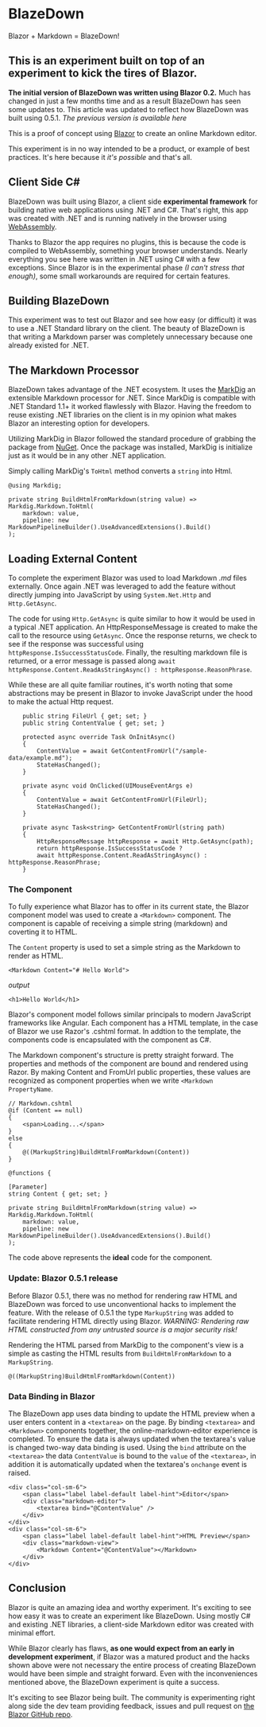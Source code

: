 # BlazeDown

Blazor + Markdown = BlazeDown!

## This is an experiment built on top of an experiment to kick the tires of **Blazor**. 

**The initial version of BlazeDown was written using Blazor 0.2.** Much has changed in just a few months time and as a result BlazeDown has seen some updates to. This article was updated to reflect how BlazeDown was built using 0.5.1. _The previous version is available here_

This is a proof of concept using [Blazor](https://blogs.msdn.microsoft.com/webdev/2018/07/25/blazor-0-5-0-experimental-release-now-available/) to create an online Markdown editor.

This experiment is in no way intended to be a product, or example of best practices. It's here because it *it's possible* and that's all.

## Client Side C#

BlazeDown was built using Blazor, a client side **experimental framework** for building native web applications using .NET and C#. That's right, this app was created with .NET and is running natively in the browser using [WebAssembly](https://blogs.msdn.microsoft.com/webdev/2018/02/06/blazor-experimental-project/).

Thanks to Blazor the app requires no plugins, this is because the code is compiled to WebAssembly, something your browser understands. Nearly everything you see here was written in .NET using C# with a few exceptions. Since Blazor is in the experimental phase *(I can't stress that enough)*, some small workarounds are required for certain features.

## Building BlazeDown

This experiment was to test out Blazor and see how easy (or difficult) it was to use a .NET Standard library on the client. The beauty of BlazeDown is that writing a Markdown parser was completely unnecessary because one already existed for .NET.

## The Markdown Processor

BlazeDown takes advantage of the .NET ecosystem. It uses the [MarkDig](https://www.nuget.org/packages/Markdig/) an extensible Markdown processor for .NET. Since MarkDig is compatible with .NET Standard 1.1+ it worked flawlessly with Blazor. Having the freedom to reuse existing .NET libraries on the client is in my opinion what makes Blazor an interesting option for developers.

Utilizing MarkDig in Blazor followed the standard procedure of grabbing the package from [NuGet](https://www.nuget.org). Once the package was installed, MarkDig is initialize just as it would be in any other .NET application.

Simply calling MarkDig's `ToHtml` method converts a `string` into Html.

```
@using Markdig;

private string BuildHtmlFromMarkdown(string value) => Markdig.Markdown.ToHtml(
    markdown: value,
    pipeline: new MarkdownPipelineBuilder().UseAdvancedExtensions().Build()
);
```

## Loading External Content

To complete the experiment Blazor was used to load Markdown _.md_ files externally. Once again .NET was leveraged to add the feature without directly jumping into JavaScript by using `System.Net.Http` and `Http.GetAsync`.

The code for using `Http.GetAsync` is quite similar to how it would be used in a typical .NET application. An HttpResponseMessage is created to make the call to the resource using `GetAsync`. Once the response returns, we check to see if the response was successful using `httpResponse.IsSuccessStatusCode`. Finally, the resulting markdown file is returned, or a error message is passed along `await httpResponse.Content.ReadAsStringAsync() : httpResponse.ReasonPhrase`.

While these are all quite familiar routines, it's worth noting that some abstractions may be present in Blazor to invoke JavaScript under the hood to make the actual Http request.

```
    public string FileUrl { get; set; }
    public string ContentValue { get; set; }

    protected async override Task OnInitAsync()
    {
        ContentValue = await GetContentFromUrl("/sample-data/example.md");
        StateHasChanged();
    }

    private async void OnClicked(UIMouseEventArgs e)
    {
        ContentValue = await GetContentFromUrl(FileUrl);
        StateHasChanged();
    }

    private async Task<string> GetContentFromUrl(string path)
    {
        HttpResponseMessage httpResponse = await Http.GetAsync(path);
        return httpResponse.IsSuccessStatusCode ?
        await httpResponse.Content.ReadAsStringAsync() : httpResponse.ReasonPhrase;
    }

```
### The Component

To fully experience what Blazor has to offer in its current state, the Blazor component model was used to create a `<Markdown>` component. The component is capable of receiving a simple string (markdown) and coverting it to HTML.

The `Content` property is used to set a simple string as the Markdown to render as HTML.

```<Markdown Content="# Hello World">```

_output_

```<h1>Hello World</h1>```

Blazor's component model follows similar principals to modern JavaScript frameworks like Angular. Each component has a HTML template, in the case of Blazor we use Razor's .cshtml format. In addtion to the template, the components code is encapsulated with the component as C#.

The Markdown component's structure is pretty straight forward. The properties and methods of the component are bound and rendered using Razor. By making Content and FromUrl public properties, these values are recognized as component properties when we write `<Markdown PropertyName`.

```
// Markdown.cshtml
@if (Content == null)
{
    <span>Loading...</span>
}
else
{
    @((MarkupString)BuildHtmlFromMarkdown(Content))
}

@functions {

[Parameter]
string Content { get; set; }

private string BuildHtmlFromMarkdown(string value) => Markdig.Markdown.ToHtml(
    markdown: value,
    pipeline: new MarkdownPipelineBuilder().UseAdvancedExtensions().Build()
);
```
The code above represents the **ideal** code for the component. 

### Update: Blazor 0.5.1 release 

Before Blazor 0.5.1, there was no method for rendering raw HTML and BlazeDown was forced to use unconventional hacks to implement the feature. With the release of 0.5.1 the type `MarkupString` was added to facilitate rendering HTML directly using Blazor. _WARNING: Rendering raw HTML constructed from any untrusted source is a major security risk!_

Rendering the HTML parsed from MarkDig to the component's view is a simple as casting the HTML results from `BuildHtmlFromMarkdown` to a `MarkupString`.

```
@((MarkupString)BuildHtmlFromMarkdown(Content))
```
### Data Binding in Blazor

The BlazeDown app uses data binding to update the HTML preview when a user enters content in a `<textarea>` on the page. By binding `<textarea>` and `<Markdown>` components together, the online-markdown-editor experience is completed. To ensure the data is always updated when the textarea's value is changed two-way data binding is used. Using the `bind` attribute on the `<textarea>` the data `ContentValue` is bound to the `value` of the `<textarea>`, in addition it is automatically updated when the textarea's `onchange` event is raised.

```
<div class="col-sm-6">
    <span class="label label-default label-hint">Editor</span>
    <div class="markdown-editor">
        <textarea bind="@ContentValue" />
    </div>
</div>
<div class="col-sm-6">
    <span class="label label-default label-hint">HTML Preview</span>
    <div class="markdown-view">
        <Markdown Content="@ContentValue"></Markdown>
    </div>
</div>

```
## Conclusion

Blazor is quite an amazing idea and worthy experiment. It's exciting to see how easy it was to create an experiment like BlazeDown. Using mostly C# and existing .NET libraries, a client-side Markdown editor was created with minimal effort.

While Blazor clearly has flaws, **as one would expect from an early in development experiment**, if Blazor was a matured product and the hacks shown above were not necessary the entire process of creating BlazeDown would have been simple and straight forward. Even with the inconveniences mentioned above, the BlazeDown experiment is quite a success.

It's exciting to see Blazor being built. The community is experimenting right along side the dev team providing feedback, issues and pull request on [the Blazor GitHub repo](https://github.com/aspnet/Blazor).